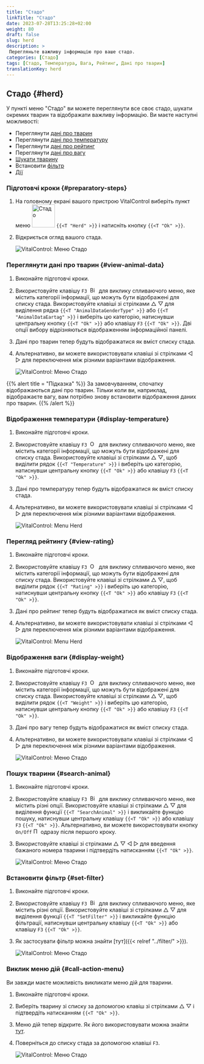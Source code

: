 ```yaml
---
title: "Стадо"
linkTitle: "Стадо"
date: 2023-07-28T13:25:28+02:00
weight: 80
draft: false
slug: herd
description: >
 Перегляньте важливу інформацію про ваше стадо.
categories: [Стадо]
tags: [Стадо, Температура, Вага, Рейтинг, Дані про тварин]
translationKey: herd
---
```

## Стадо {#herd}

У пункті меню "Стадо" ви можете переглянути все своє стадо, шукати окремих тварин та відображати важливу інформацію. Ви маєте наступні можливості:

- Переглянути [дані про тварин](#view-animal-data)
- Переглянути [дані про температуру](#display-temperature)
- Переглянути [дані про рейтинг](#view-rating)
- Переглянути [дані про вагу](#view-rating)
- [Шукати тварину](#search-animal)
- Встановити [фільтр](#set-filter)
- [Дії](#call-action-menu)

### Підготовчі кроки {#preparatory-steps}

1. На головному екрані вашого пристрою VitalControl виберіть пункт меню <img src="/icons/main/herd.svg" width="60" align="bottom" alt="Стадо" /> `{{<T "Herd" >}}` і натисніть кнопку `{{<T "Ok" >}}`.

2. Відкриється огляд вашого стада.

    ![VitalControl: Меню Стадо](images/herde.png "Стадо")

### Переглянути дані про тварин {#view-animal-data}

1. Виконайте підготовчі кроки.

2. Використовуйте клавішу `F3` &nbsp;<img src="/icons/footer/open-popup.svg" width="15" align="bottom" alt="Відкрити спливаюче меню" />&nbsp; для виклику спливаючого меню, яке містить категорії інформації, що можуть бути відображені для списку стада. Використовуйте клавіші зі стрілками △ ▽ для виділення рядка `{{<T "AnimalDataGenderType" >}}` або `{{<T "AnimalDataEartag" >}}` і виберіть цю категорію, натиснувши центральну кнопку `{{<T "Ok" >}}` або клавішу `F3` `{{<T "Ok" >}}`. Дві опції вибору відрізняються відображенням інформаційної панелі.

3. Дані про тварин тепер будуть відображатися як вміст списку стада.

4. Альтернативно, ви можете використовувати клавіші зі стрілками ◁ ▷ для переключення між різними варіантами відображення.

    ![VitalControl: Меню Стадо](images/animaldata.png "Переглянути дані про тварин")

{{% alert title = "Підказка" %}}
За замовчуванням, спочатку відображаються дані про тварин. Тільки коли ви, наприклад, відображаєте вагу, вам потрібно знову встановити відображення даних про тварин.
{{% /alert %}}

### Відображення температури {#display-temperature}

1. Виконайте підготовчі кроки.

2. Використовуйте клавішу `F3` &nbsp;<img src="/icons/footer/open-popup.svg" width="15" align="bottom" alt="Open popup" />&nbsp; для виклику спливаючого меню, яке містить категорії інформації, що можуть бути відображені для списку стада. Використовуйте клавіші зі стрілками △ ▽, щоб виділити рядок `{{<T "Temperature" >}}` і виберіть цю категорію, натиснувши центральну кнопку `{{<T "Ok" >}}` або клавішу `F3` `{{<T "Ok" >}}`.

3. Дані про температуру тепер будуть відображатися як вміст списку стада.

4. Альтернативно, ви можете використовувати клавіші зі стрілками ◁ ▷ для переключення між різними варіантами відображення.

    ![VitalControl: Menu Herd](images/temperature.png "Display temperature")

### Перегляд рейтингу {#view-rating}

1. Виконайте підготовчі кроки.

2. Використовуйте клавішу `F3` &nbsp;<img src="/icons/footer/open-popup.svg" width="15" align="bottom" alt="Open popup" />&nbsp; для виклику спливаючого меню, яке містить категорії інформації, що можуть бути відображені для списку стада. Використовуйте клавіші зі стрілками △ ▽, щоб виділити рядок `{{<T "Rating" >}}` і виберіть цю категорію, натиснувши центральну кнопку `{{<T "Ok" >}}` або клавішу `F3` `{{<T "Ok" >}}`.

3. Дані про рейтинг тепер будуть відображатися як вміст списку стада.

4. Альтернативно, ви можете використовувати клавіші зі стрілками ◁ ▷ для переключення між різними варіантами відображення.

    ![VitalControl: Menu Herd](images/rating.png "View rating")

### Відображення ваги {#display-weight}

1. Виконайте підготовчі кроки.

2. Використовуйте клавішу `F3` &nbsp;<img src="/icons/footer/open-popup.svg" width="15" align="bottom" alt="Open popup" />&nbsp; для виклику спливаючого меню, яке містить категорії інформації, що можуть бути відображені для списку стада. Використовуйте клавіші зі стрілками △ ▽, щоб виділити рядок `{{<T "Weight" >}}` і виберіть цю категорію, натиснувши центральну кнопку `{{<T "Ok" >}}` або клавішу `F3` `{{<T "Ok" >}}`.

3. Дані про вагу тепер будуть відображатися як вміст списку стада.

4. Альтернативно, ви можете використовувати клавіші зі стрілками ◁ ▷ для переключення між різними варіантами відображення.

    ![VitalControl: Меню Стадо](images/weight.png "Показати вагу")

### Пошук тварини {#search-animal}

1. Виконайте підготовчі кроки.

2. Використовуйте клавішу `F3` &nbsp;<img src="/icons/footer/open-popup.svg" width="15" align="bottom" alt="Відкрити спливаюче меню" />&nbsp; для виклику спливаючого меню, яке містить різні опції. Використовуйте клавіші зі стрілками △ ▽ для виділення функції `{{<T "SearchAnimal" >}}` і викликайте функцію пошуку, натиснувши центральну клавішу `{{<T "Ok" >}}` або клавішу `F3` `{{<T "Ok" >}}`. Альтернативно, ви можете використовувати кнопку `On/Off` <img src="/icons/footer/search.svg" width="15" align="bottom" alt="Пошук" /> одразу після першого кроку.

3. Використовуйте клавіші зі стрілками △ ▽ ◁ ▷ для введення бажаного номера тварини і підтвердіть натисканням `{{<T "Ok" >}}`.

    ![VitalControl: Меню Стадо](images/search.png "Пошук тварини")

### Встановити фільтр {#set-filter}

1. Виконайте підготовчі кроки.

2. Використовуйте клавішу `F3` &nbsp;<img src="/icons/footer/open-popup.svg" width="15" align="bottom" alt="Відкрити спливаюче меню" />&nbsp; для виклику спливаючого меню, яке містить різні опції. Використовуйте клавіші зі стрілками △ ▽ для виділення функції `{{<T "SetFilter" >}}` і викликайте функцію фільтрації, натиснувши центральну клавішу `{{<T "Ok" >}}` або клавішу `F3` `{{<T "Ok" >}}`.

3. Як застосувати фільтр можна знайти [тут]({{< relref "../filter/" >}}).

    ![VitalControl: Меню Стадо](images/setfilter.png "Пошук тварини")

### Виклик меню дій {#call-action-menu}

Ви завжди маєте можливість викликати меню дій для тварини.

1. Виконайте підготовчі кроки.

2. Виберіть тварину зі списку за допомогою клавіш зі стрілками △ ▽ і підтвердіть натисканням `{{<T "Ok" >}}`.

3. Меню дій тепер відкрите. Як його використовувати можна знайти [тут](../actions).

4. Поверніться до списку стада за допомогою клавіші `F3`.

    ![VitalControl: Меню Стадо](images/action.png "Виклик дій")
